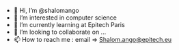 - 👋 Hi, I’m @shalomango
- 👀 I’m interested in computer science
- 🌱 I’m currently learning at Epitech Paris
- 💞️ I’m looking to collaborate on ...
- 📫 How to reach me : email => Shalom.ango@epitech.eu

<!---
shalomang/shalomang is a ✨ special ✨ repository because its `README.md` (this file) appears on your GitHub profile.
You can click the Preview link to take a look at your changes.
--->
